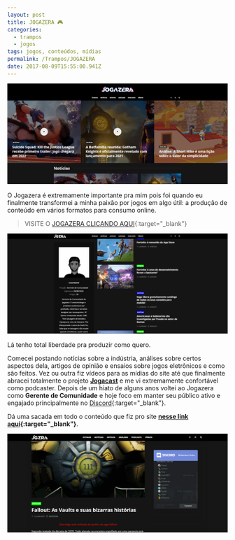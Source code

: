 ```yaml
---
layout: post
title: JOGAZERA 🎮
categories:
  - trampos
  - jogos
tags: jogos, conteúdos, mídias
permalink: /Trampos/JOGAZERA
date: 2017-08-09T15:55:00.941Z
---
```

![imagem do topo do jogazera.com.br](/images/uploads/jogazera02.png)

O Jogazera é extremamente importante pra mim pois foi quando eu finalmente transformei a minha paixão por jogos em algo útil: a produção de conteúdo em vários formatos para consumo online.

> VISITE O [JOGAZERA CLICANDO AQUI](http://jogazera.com.br/){:target="_blank"}

![imagem da descrição do autor Laureano na aba "equipe" do jogazera.com.br](/images/uploads/jogazera01.png)

Lá tenho total liberdade pra produzir como quero.

Comecei postando notícias sobre a indústria, análises sobre certos aspectos dela, artigos de opinião e ensaios sobre jogos eletrônicos e como são feitos. Vez ou outra fiz vídeos para as mídias do site até que finalmente abracei totalmente o projeto [**Jogacast**](/jogos/jogacast) e me vi extremamente confortável como podcaster. Depois de um hiato de alguns anos voltei ao Jogazera como **Gerente de Comunidade** e hoje foco em manter seu público ativo e engajado principalmente no [Discord](https://discord.gg/FWPeurk){:target="_blank"}.

Dá uma sacada em todo o conteúdo que fiz pro site **[nesse link aqui](https://jogazera.com.br/author/laureano-macalango/){:target="_blank"}**.

![imagem da capa do artigo "Fallout: As Vaults e suas bizarras histórias" no jogazera.com.br](/images/uploads/jogazera03.png)

